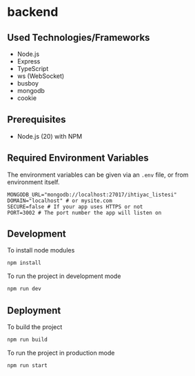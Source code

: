 # backend

## Used Technologies/Frameworks

- Node.js
- Express
- TypeScript
- ws (WebSocket)
- busboy
- mongodb
- cookie

## Prerequisites

- Node.js (20) with NPM

## Required Environment Variables

The environment variables can be given via an `.env` file, or from environment itself.

```
MONGODB_URL="mongodb://localhost:27017/ihtiyac_listesi"
DOMAIN="localhost" # or mysite.com
SECURE=false # If your app uses HTTPS or not
PORT=3002 # The port number the app will listen on
```

## Development

To install node modules

```sh
npm install
```

To run the project in development mode

```sh
npm run dev
```

## Deployment

To build the project

```sh
npm run build
```

To run the project in production mode

```sh
npm run start
```
